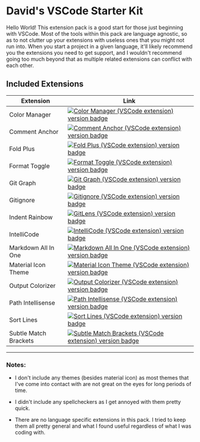 # David's VSCode Starter Kit

Hello World! This extension pack is a good start for those just beginning with VSCode. Most of the tools within this pack are language agnostic, so as to not clutter up your extensions with useless ones that you might not run into. When you start a project in a given language, it'll likely recommend you the extensions you need to get support, and I wouldn't recommend going too much beyond that as multiple related extensions can conflict with each other.

## Included Extensions

| Extension             | Link                                                                                                                                                                                                                                                                                                           |
| --------------------- | -------------------------------------------------------------------------------------------------------------------------------------------------------------------------------------------------------------------------------------------------------------------------------------------------------------- |
| Color Manager         | [![Color Manager (VSCode extension) version badge](https://vsmarketplacebadge.apphb.com/version-short/royaction.color-manager.svg?color=blue&style=?style=for-the-badge&logo=visual-studi)](https://marketplace.visualstudio.com/items?itemName=royaction.color-manager)                                       |
| Comment Anchor        | [![Comment Anchor (VSCode extension) version badge](https://vsmarketplacebadge.apphb.com/version-short/exodiusstudios.comment-anchors.svg?color=blue&style=?style=for-the-badge&logo=visual-studi)](https://marketplace.visualstudio.com/items?itemName=exodiusstudios.comment-anchors)                        |
| Fold Plus             | [![Fold Plus (VSCode extension) version badge](https://vsmarketplacebadge.apphb.com/version-short/dakara.dakara-foldplus.svg?color=blue&style=?style=for-the-badge&logo=visual-studio-co)](https://marketplace.visualstudio.com/items?itemName=dakara.dakara-foldplus)                                         |
| Format Toggle         | [![Format Toggle (VSCode extension) version badge](https://vsmarketplacebadge.apphb.com/version-short/tombonnike.vscode-status-bar-format-toggle.svg?color=blue&style=?style=for-the-badge&logo=visual-studi)](https://marketplace.visualstudio.com/items?itemName=tombonnike.vscode-status-bar-format-toggle) |
| Git Graph             | [![Git Graph (VSCode extension) version badge](https://vsmarketplacebadge.apphb.com/version-short/mhutchie.git-graph.svg?color=blue&style=?style=for-the-badge&logo=visual-studi)](https://marketplace.visualstudio.com/items?itemName=mhutchie.git-graph)                                                     |
| Gitignore             | [![Gitignore (VSCode extension) version badge](https://vsmarketplacebadge.apphb.com/version-short/codezombiech.gitignore.svg?color=blue&style=?style=for-the-badge&logo=visual-studi)](https://marketplace.visualstudio.com/items?itemName=codezombiech.gitignore)                                             |
| Indent Rainbow        | [![GitLens (VSCode extension) version badge](https://vsmarketplacebadge.apphb.com/version-short/eamodio.gitlens.svg?color=blue&style=?style=for-the-badge&logo=visual-studio-)](https://marketplace.visualstudio.com/items?itemName=oderwat.indent-rainbow)                                                    |
| IntelliCode           | [![IntelliCode (VSCode extension) version badge](https://vsmarketplacebadge.apphb.com/version-short/VisualStudioExptTeam.vscodeintellicode.svg?color=blue&style=?style=for-the-badge&logo=visual-studio-co)](https://marketplace.visualstudio.com/items?itemName=VisualStudioExptTeam.vscodeintellicode)       |
| Markdown All In One   | [![Markdown All In One (VSCode extension) version badge](https://vsmarketplacebadge.apphb.com/version-short/yzhang.markdown-all-in-one.svg?color=blue&style=?style=for-the-badge&logo=visual-studio-co)](https://marketplace.visualstudio.com/items?itemName=yzhang.markdown-all-in-one)                       |
| Material Icon Theme   | [![Material Icon Theme (VSCode extension) version badge](https://vsmarketplacebadge.apphb.com/version-short/PKief.material-icon-theme.svg?color=blue&style=?style=for-the-badge&logo=visual-studio-co)](https://marketplace.visualstudio.com/items?itemName=PKief.material-icon-theme)                         |
| Output Colorizer      | [![Output Colorizer (VSCode extension) version badge](https://vsmarketplacebadge.apphb.com/version-short/IBM.output-colorizer.svg?color=blue&style=?style=for-the-badge&logo=visual-studio-co)](https://marketplace.visualstudio.com/items?itemName=IBM.output-colorizer)                                      |
| Path Intellisense     | [![Path Intellisense (VSCode extension) version badge](https://vsmarketplacebadge.apphb.com/version-short/christian-kohler.path-intellisense.svg?color=blue&style=?style=for-the-badge&logo=visual-studio-co)](https://marketplace.visualstudio.com/items?itemName=christian-kohler.path-intellisense)         |
| Sort Lines            | [![Sort Lines (VSCode extension) version badge](https://vsmarketplacebadge.apphb.com/version-short/tyriar.sort-lines.svg?color=blue&style=?style=for-the-badge&logo=visual-studio-co)](https://marketplace.visualstudio.com/items?itemName=tyriar.sort-lines)                                                  |
| Subtle Match Brackets | [![Subtle Match Brackets (VSCode extension) version badge](https://vsmarketplacebadge.apphb.com/version-short/rafamel.subtle-brackets.svg?color=blue&style=?style=for-the-badge&logo=visual-studio-co)](https://marketplace.visualstudio.com/items?itemName=rafamel.subtle-brackets)                           |

---

### Notes:

- I don't include any themes (besides material icon) as most themes that I've come into contact with are not great on the eyes for long periods of time.

- I didn't include any spellcheckers as I get annoyed with them pretty quick.

- There are no language specific extensions in this pack. I tried to keep them all pretty general and what I found useful regardless of what I was coding with.